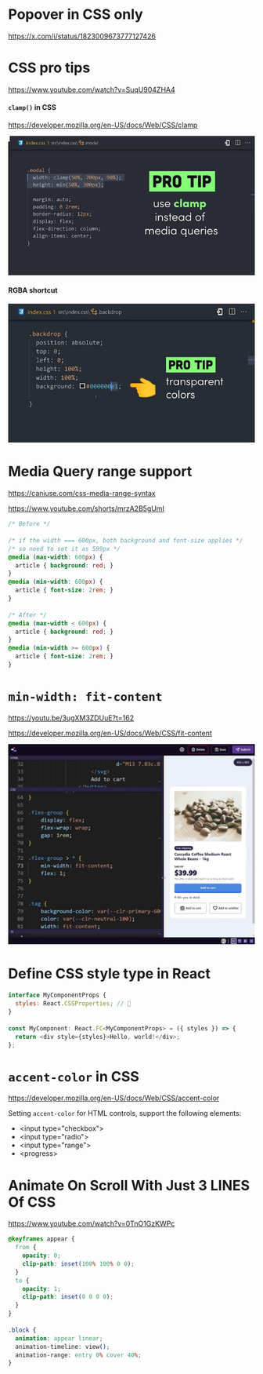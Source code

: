 # Popover in CSS only

https://x.com/i/status/1823009673777127426



# CSS pro tips

https://www.youtube.com/watch?v=SuqU904ZHA4

#### `clamp()` in CSS

https://developer.mozilla.org/en-US/docs/Web/CSS/clamp

![](./assets/clamp-in-css.jpeg)

#### RGBA shortcut

![](./assets/RGBA-shortcut.jpeg)

# Media Query range support

https://caniuse.com/css-media-range-syntax

https://www.youtube.com/shorts/mrzA2B5gUmI

```css
/* Before */

/* if the width === 600px, both background and font-size applies */
/* so need to set it as 599px */
@media (max-width: 600px) {
  article { background: red; }
}
@media (min-width: 600px) {
  article { font-size: 2rem; }
}

/* After */
@media (max-width < 600px) {
  article { background: red; }
}
@media (min-width >= 600px) {
  article { font-size: 2rem; }
}
```

# `min-width: fit-content`

https://youtu.be/3ugXM3ZDUuE?t=162

https://developer.mozilla.org/en-US/docs/Web/CSS/fit-content

![](./assets/A%20flexbox%20trick%20to%20improve%20text%20wrapping.jpeg)

# Define CSS style type in React

```js
interface MyComponentProps {
  styles: React.CSSProperties; // 🚀
}

const MyComponent: React.FC<MyComponentProps> = ({ styles }) => {
  return <div style={styles}>Hello, world!</div>;
};
```

# `accent-color` in CSS

https://developer.mozilla.org/en-US/docs/Web/CSS/accent-color

Setting `accent-color` for HTML controls, support the following elements:

- \<input type="checkbox"\>
- \<input type="radio"\>
- \<input type="range"\>
- \<progress\>

# Animate On Scroll With Just 3 LINES Of CSS

https://www.youtube.com/watch?v=0TnO1GzKWPc

```css
@keyframes appear {
  from {
    opacity: 0;
    clip-path: inset(100% 100% 0 0);
  }
  to {
    opacity: 1;
    clip-path: inset(0 0 0 0);
  }
}

.block {
  animation: appear linear;
  animation-timeline: view();
  animation-range: entry 0% cover 40%;
}
```

